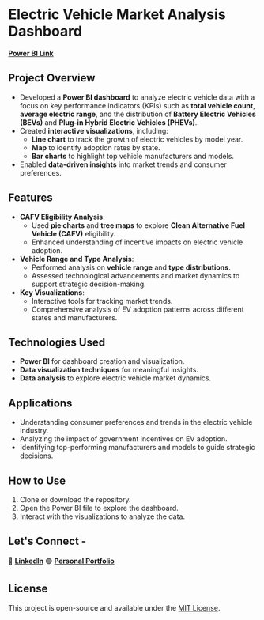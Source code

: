 # **Electric Vehicle Market Analysis Dashboard**
[**Power BI Link**](https://app.powerbi.com/view?r=eyJrIjoiYzM5ZTgxNzAtMzA1Ny00NWE2LWJlOWUtMjcxMWRiMDUwOTUwIiwidCI6IjI1Y2UwMjYxLWJiZDYtNDljZC1hMWUyLTU0MjYwODg2ZDE1OSJ9)

## **Project Overview**
- Developed a **Power BI dashboard** to analyze electric vehicle data with a focus on key performance indicators (KPIs) such as **total vehicle count**, **average electric range**, and the distribution of **Battery Electric Vehicles (BEVs)** and **Plug-in Hybrid Electric Vehicles (PHEVs)**.
- Created **interactive visualizations**, including:
  - **Line chart** to track the growth of electric vehicles by model year.
  - **Map** to identify adoption rates by state.
  - **Bar charts** to highlight top vehicle manufacturers and models.
- Enabled **data-driven insights** into market trends and consumer preferences.

## **Features**
- **CAFV Eligibility Analysis**:
  - Used **pie charts** and **tree maps** to explore **Clean Alternative Fuel Vehicle (CAFV)** eligibility.
  - Enhanced understanding of incentive impacts on electric vehicle adoption.
- **Vehicle Range and Type Analysis**:
  - Performed analysis on **vehicle range** and **type distributions**.
  - Assessed technological advancements and market dynamics to support strategic decision-making.
- **Key Visualizations**:
  - Interactive tools for tracking market trends.
  - Comprehensive analysis of EV adoption patterns across different states and manufacturers.

## **Technologies Used**
- **Power BI** for dashboard creation and visualization.
- **Data visualization techniques** for meaningful insights.
- **Data analysis** to explore electric vehicle market dynamics.

## **Applications**
- Understanding consumer preferences and trends in the electric vehicle industry.
- Analyzing the impact of government incentives on EV adoption.
- Identifying top-performing manufacturers and models to guide strategic decisions.

## **How to Use**
1. Clone or download the repository.
2. Open the Power BI file to explore the dashboard.
3. Interact with the visualizations to analyze the data.

## **Let's Connect**  - 
🔴 [**LinkedIn**](https://www.linkdin.com/in/sonygaud31)
🟢 [**Personal Portfolio**](https://www.notion.so/Electric-Vehicle-Market-Analysis-Power-BI-1819b578420681a38922fbebb4fb6c30?pvs=4)

## **License**
This project is open-source and available under the [MIT License](LICENSE).
